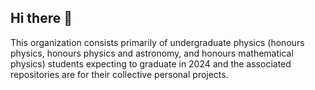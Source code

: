 ## Hi there 👋

This organization consists primarily of undergraduate physics (honours physics, honours physics and astronomy, and honours mathematical physics) students expecting to graduate in 2024 and the associated repositories are for their collective personal projects.
